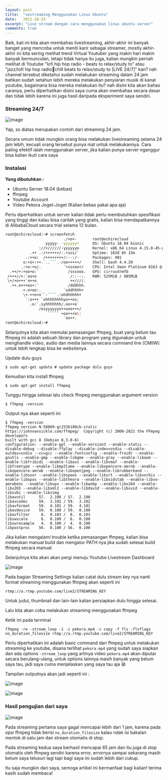 ```yaml
---
layout: post
title:  "vestreaming Menggunakan Linux Ubuntu"
date:   2021-10-25
excerpt: "Live stream dengan cara menggunakan linux ubuntu server"
comments: true
---
```


Baik, kali ini kita akan membahas livestreaming, akhir-akhir ini banyak banget yang mencoba untuk meniti karir sebagai streamer, mostly akhir-akhir ini kita sering melihat trend Virtual Youtuber yang makin hari makin banyak bermunculan, tetapi tidak hanya itu juga, kalian mungkin pernah melihat di Youtube "lofi hip hop radio - beats to relax/study to" atau "jazz/lofi hip hop radio🌱chill beats to relax/study to [LIVE 24/7]" kan? nah channel tersebut diketahui sudah melakukan streaming dalam 24 jam bahkan sudah setahun lebih mereka melakukan penyiaran musik di kanal youtube, bagaimana bisa mereka melakukan itu? nah disini kita akan bahas caranya, perlu diperhatikan disini saya cuma akan membahas secara dasar dan tidak lebih karena ini juga hasil daripada eksperiment saya sendiri.

### Streaming 24/7
![image](https://user-images.githubusercontent.com/10250068/138690302-9a2b92d3-29b2-49a8-b816-1a14bb4aaf18.png)

Yap, ss diatas merupakan contoh dari streaming 24 jam.

Secara umum tidak mungkin orang bisa melakukan livestreaming selama 24 jam lebih, kecuali orang tersebut punya niat untuk melakukannya. Cara paling efektif ialah menggunakan server, jika kalian punya server nganggur bisa kalian ikuti cara saya

### Instalasi

**Yang dibutuhkan :**
- Ubuntu Server 18.04 (bebas)
- ffmpeg
- Youtube Account
- Video Pekora Joget-Joget (Kalian bebas pakai apa aja)

Perlu diperhatikan untuk server kalian tidak perlu membutuhkan spesifikasi yang tinggi dan kalau bisa carilah yang gratis, kalian bisa mendapatkannya di AlibabaCloud secara trial selama 12 bulan.
```bash
root@ochirecloud:~# screenfetch
                          ./+o+-       root@ochirecloud
                  yyyyy- -yyyyyy+      OS: Ubuntu 18.04 bionic
               ://+//////-yyyyyyo      Kernel: x86_64 Linux 4.15.0-45-generic
           .++ .:/++++++/-.+sss/`      Uptime: 163d 6h 15m
         .:++o:  /++++++++/:--:/-      Packages: 981
        o:+o+:++.`..```.-/oo+++++/     Shell: bash 4.4.20
       .:+o:+o/.          `+sssoo+/    CPU: Intel Xeon Platinum 8163 @ 2.5GHz
  .++/+:+oo+o:`             /sssooo.   GPU: cirrusdrmfb
 /+++//+:`oo+o               /::--:.   RAM: 525MiB / 985MiB
 \+/+o+++`o++o               ++////.
  .++.o+++oo+:`             /dddhhh.
       .+.o+oo:.          `oddhhhh+
        \+.++o+o``-````.:ohdhhhhh+
         `:o+++ `ohhhhhhhhyo++os:
           .o:`.syhhhhhhh/.oo++o`
               /osyyyyyyo++ooo+++/
                   ````` +oo+++o\:
                          `oo++.
root@ochirecloud:~#
```
Selanjutnya kita akan memulai pemasangan ffmpeg, buat yang belum tau ffmpeg ini adalah sebuah library dan program yang digunakan untuk menghandle video, audio dan media lainnya secara command line (CMIIW) untuk lebih lengkap bisa ke websitenya.

Update dulu guys
```
$ sudo apt-get update # update package dulu guys
```
Kemudian kita install ffmpeg
```
$ sudo apt-get install ffmpeg
```
Tunggu hingga selesai lalu check ffmpeg menggunakan argument version
```
$ ffmpeg -version
```
Output nya akan seperti ini
```
$ ffmpeg -version
ffmpeg version N-58069-gc253b180cb-static https://johnvansickle.com/ffmpeg/  Copyright (c) 2000-2021 the FFmpeg developers
built with gcc 8 (Debian 8.3.0-6)
configuration: --enable-gpl --enable-version3 --enable-static --disable-debug --disable-ffplay --disable-indev=sndio --disable-outdev=sndio --cc=gcc --enable-fontconfig --enable-frei0r --enable-gnutls --enable-gmp --enable-libgme --enable-gray --enable-libaom --enable-libfribidi --enable-libass --enable-libvmaf --enable-libfreetype --enable-libmp3lame --enable-libopencore-amrnb --enable-libopencore-amrwb --enable-libopenjpeg --enable-librubberband --enable-libsoxr --enable-libspeex --enable-libsrt --enable-libvorbis --enable-libopus --enable-libtheora --enable-libvidstab --enable-libvo-amrwbenc --enable-libvpx --enable-libwebp --enable-libx264 --enable-libx265 --enable-libxml2 --enable-libdav1d --enable-libxvid --enable-libzvbi --enable-libzimg
libavutil      57.  2.100 / 57.  2.100
libavcodec     59.  3.102 / 59.  3.102
libavformat    59.  4.101 / 59.  4.101
libavdevice    59.  0.100 / 59.  0.100
libavfilter     8.  0.103 /  8.  0.103
libswscale      6.  0.100 /  6.  0.100
libswresample   4.  0.100 /  4.  0.100
libpostproc    56.  0.100 / 56.  0.100
```
Jika kalian mengalami trouble ketika pemasangan ffmpeg, kalian bisa melakukan manual build dan mengatur PATH nya jika sudah selesai build ffmpeg secara manual.

Selanjutnya kita akan akan pergi menuju Youtube Livestream Dashboard

![image](https://user-images.githubusercontent.com/10250068/138695806-66650a8c-21c4-4e0f-9f12-e31326802e8e.png)

Pada bagian Streaming Settings kalian catat dulu stream key nya nanti format streaming menggunakan ffmpeg akan seperti ini
```
rtmp://a.rtmp.youtube.com/live2/STREAMING_KEY
```
Untuk judul, thumbnail dan lain-lain kalian persiapkan dulu hingga selesai.

Lalu kita akan coba melakukan streaming menggunakan ffmpeg

Ketik ini pada terminal
```
ffmpeg -re -stream_loop -1 -i pekora.mp4 -c copy -f flv -flvflags no_duration_filesize rtmp://a.rtmp.youtube.com/live2/STREAMING_KEY
```

Perlu diperhatikan ini adalah basic command dari ffmpeg untuk melakukan streaming ke youtube, disana terlihat `pekora.mp4` yang sudah saya siapkan dan ada options `-stream_loop` yang artinya video `pekora.mp4` akan diputar secara berulang-ulang, untuk options lainnya masih banyak yang belum saya tau, jadi saya cuma menjelaskan yang saya tau aja 😄

Tampilan outputnya akan jadi seperti ini :

![image](https://user-images.githubusercontent.com/10250068/138698459-da751a2f-dbc1-493c-b977-83b8a7303ddb.png)

![image](https://user-images.githubusercontent.com/10250068/138698846-9f38de81-e52b-409e-b25c-d3bb8398f67f.png)

### Hasil pengujian dari saya

![image](https://user-images.githubusercontent.com/10250068/138699140-5412ab7e-d892-4ccf-a7b1-70c858652528.png)

Pada streaming pertama saya gagal mencapai lebih dari 1 jam, karena pada opsi ffmpeg tidak berisi `no_duration_filesize` kalau ndak isi bakalan mentok di satu jam dan stream otomatis di stop.

Pada streaming kedua saya berhasil mencapai 65 jam dan itu juga di stop otomatis oleh ffmpeg sendiri karena error, errornya sampai sekarang masih belum saya telusuri lagi tapi bagi saya ini sudah lebih dari cukup.

Itu saja mungkin dari saya, semoga artikel ini bermanfaat bagi kalian! terima kasih sudah membaca!
